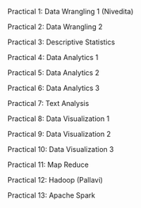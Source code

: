 Practical 1: Data Wrangling 1 (Nivedita)  

Practical 2: Data Wrangling 2

Practical 3: Descriptive Statistics

Practical 4: Data Analytics 1

Practical 5: Data Analytics 2

Practical 6: Data Analytics 3 

Practical 7: Text Analysis 

Practical 8: Data Visualization 1

Practical 9: Data Visualization 2

Practical 10: Data Visualization 3

Practical 11: Map Reduce

Practical 12: Hadoop (Pallavi)

Practical 13: Apache Spark 
